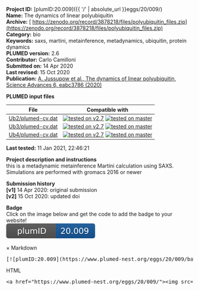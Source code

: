 **Project ID:** [plumID:20.009]({{ '/' | absolute_url }}eggs/20/009/)  
**Name:**  The dynamics of linear polyubiquitin  
**Archive:** [ https://zenodo.org/record/3878218/files/polyubiquitin_files.zip](https://zenodo.org/record/3878218/files/polyubiquitin_files.zip)  
**Category:**  bio  
**Keywords:**  saxs, martini, metainference, metadynamics, ubiquitin, protein dynamics  
**PLUMED version:**  2.6  
**Contributor:**  Carlo Camilloni  
**Submitted on:** 14 Apr 2020  
**Last revised:** 15 Oct 2020  
**Publication:** [A. Jussupow et al., The dynamics of linear polyubiquitin, Science Advances 6, eabc3786 (2020)](http://dx.doi.org/10.1126/sciadv.abc3786)  
  
**PLUMED input files**  
  
| File     | Compatible with |  
|:--------:|:--------:|  
| [Ub2/plumed-cv.dat](./data/Ub2/plumed-cv.dat.md) |  [![tested on v2.7](https://img.shields.io/badge/v2.7-passing-green.svg)](data/Ub2/plumed-cv.dat.plumed.stderr) [![tested on master](https://img.shields.io/badge/master-passing-green.svg)](data/Ub2/plumed-cv.dat.plumed_master.stderr) |  
| [Ub3/plumed-cv.dat](./data/Ub3/plumed-cv.dat.md) |  [![tested on v2.7](https://img.shields.io/badge/v2.7-passing-green.svg)](data/Ub3/plumed-cv.dat.plumed.stderr) [![tested on master](https://img.shields.io/badge/master-passing-green.svg)](data/Ub3/plumed-cv.dat.plumed_master.stderr) |  
| [Ub4/plumed-cv.dat](./data/Ub4/plumed-cv.dat.md) |  [![tested on v2.7](https://img.shields.io/badge/v2.7-passing-green.svg)](data/Ub4/plumed-cv.dat.plumed.stderr) [![tested on master](https://img.shields.io/badge/master-passing-green.svg)](data/Ub4/plumed-cv.dat.plumed_master.stderr) |  
  
**Last tested:**  11 Jan 2021, 22:46:21
  
**Project description and instructions**  
this is a metadynamic metainference Martini calculation using SAXS.  Simulations are performed with gromacs 2016 or newer

  
**Submission history**  
**[v1]** 14 Apr 2020: original submission  
**[v2]** 15 Oct 2020: updated doi  
  
**Badge**  
Click on the image below and get the code to add the badge to your website!  
<img src="./badge.svg" alt="plumeDnest:20.009" id="myBtn" class="badge">
<div id="myModal" class="modal">
  <div class="modal-content">
    <span class="close">&times;</span>
    Markdown<pre>[![plumID:20.009](https://www.plumed-nest.org/eggs/20/009/badge.svg)](https://www.plumed-nest.org/eggs/20/009/)</pre>
    HTML<pre>&lt;a href="https://www.plumed-nest.org/eggs/20/009/"&gt;&lt;img src="https://www.plumed-nest.org/eggs/20/009/badge.svg" alt="plumID:20.009"&gt;&lt;/a&gt;</pre>
  </div>
</div>

